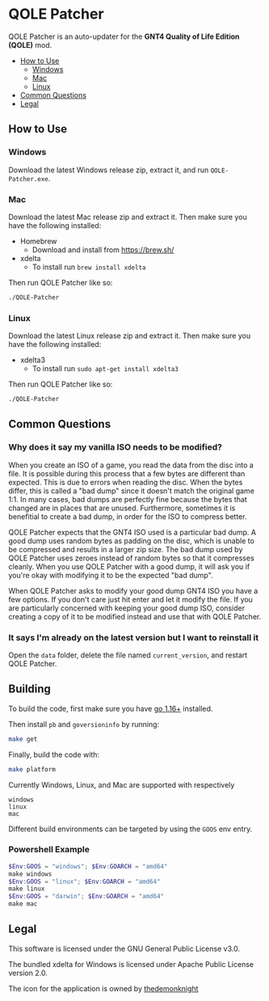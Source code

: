 # QOLE Patcher

QOLE Patcher is an auto-updater for the **GNT4 Quality of Life Edition (QOLE)** mod.

- [How to Use](#how-to-use)
  - [Windows](#windows)
  - [Mac](#mac)
  - [Linux](#linux)
- [Common Questions](#common-questions)
- [Legal](#legal)

## How to Use

### Windows

Download the latest Windows release zip, extract it, and run `QOLE-Patcher.exe`.

### Mac

Download the latest Mac release zip and extract it. Then make sure you have the following installed:

- Homebrew
  - Download and install from https://brew.sh/
- xdelta
  - To install run `brew install xdelta`

Then run QOLE Patcher like so:

```bash
./QOLE-Patcher
```

### Linux

Download the latest Linux release zip and extract it. Then make sure you have the following installed:

- xdelta3
  - To install run `sudo apt-get install xdelta3`

Then run QOLE Patcher like so:

```bash
./QOLE-Patcher
```

## Common Questions

### Why does it say my vanilla ISO needs to be modified?

When you create an ISO of a game, you read the data from the disc into a file. It is possible during
this process that a few bytes are different than expected. This is due to errors when reading the
disc. When the bytes differ, this is called a "bad dump" since it doesn't match the original game 1:1.
In many cases, bad dumps are perfectly fine because the bytes that changed are in places that are
unused. Furthermore, sometimes it is benefitial to create a bad dump, in order for the ISO to
compress better.

QOLE Patcher expects that the GNT4 ISO used is a particular bad dump. A good dump uses random
bytes as padding on the disc, which is unable to be compressed and results in a larger zip size.
The bad dump used by QOLE Patcher uses zeroes instead of random bytes so that it compresses
cleanly. When you use QOLE Patcher with a good dump, it will ask you if you're okay with
modifying it to be the expected "bad dump".

When QOLE Patcher asks to modify your good dump GNT4 ISO you have a few options. If you don't
care just hit enter and let it modify the file. If you are particularly concerned with keeping your
good dump ISO, consider creating a copy of it to be modified instead and use that with QOLE Patcher.

### It says I'm already on the latest version but I want to reinstall it

Open the `data` folder, delete the file named `current_version`, and restart QOLE Patcher.

## Building

To build the code, first make sure you have [go 1.16+](https://golang.org/) installed.

Then install `pb` and `goversioninfo` by running:

```bash
make get
```

Finally, build the code with:

```bash
make platform
```

Currently Windows, Linux, and Mac are supported with respectively
```
windows
linux
mac
```


Different build environments can be targeted by using the `GOOS` env entry.

### Powershell Example

```powershell
$Env:GOOS = "windows"; $Env:GOARCH = "amd64"
make windows
$Env:GOOS = "linux"; $Env:GOARCH = "amd64"
make linux
$Env:GOOS = "darwin"; $Env:GOARCH = "amd64"
make mac
```

## Legal

This software is licensed under the GNU General Public License v3.0.

The bundled xdelta for Windows is licensed under Apache Public License version 2.0.

The icon for the application is owned by [thedemonknight](https://www.deviantart.com/thedemonknight/art/Naruto-dojutsu-icon-pack-270461865)
